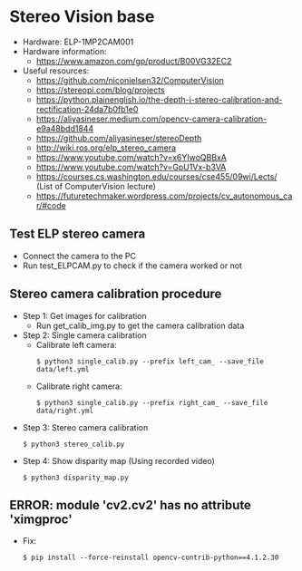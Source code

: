 # Stereo Vision base

- Hardware: ELP-1MP2CAM001
- Hardware information:
  - https://www.amazon.com/gp/product/B00VG32EC2
- Useful resources:
  - https://github.com/niconielsen32/ComputerVision 
  - https://stereopi.com/blog/projects
  - https://python.plainenglish.io/the-depth-i-stereo-calibration-and-rectification-24da7b0fb1e0
  - https://aliyasineser.medium.com/opencv-camera-calibration-e9a48bdd1844
  - https://github.com/aliyasineser/stereoDepth
  - http://wiki.ros.org/elp_stereo_camera 
  - https://www.youtube.com/watch?v=x6YIwoQBBxA 
  - https://www.youtube.com/watch?v=GpU1Vx-b3VA
  - https://courses.cs.washington.edu/courses/cse455/09wi/Lects/      
      (List of ComputerVision lecture)
  - https://futuretechmaker.wordpress.com/projects/cv_autonomous_car/#code
## Test ELP stereo camera
- Connect the camera to the PC
- Run test_ELPCAM.py to check if the camera worked or not

## Stereo camera calibration procedure
- Step 1: Get images for calibration
  - Run get_calib_img.py to get the camera calibration data
- Step 2: Single camera calibration
  - Calibrate left camera:
    ```
    $ python3 single_calib.py --prefix left_cam_ --save_file data/left.yml
    ```
  - Calibrate right camera:
    ```
    $ python3 single_calib.py --prefix right_cam_ --save_file data/right.yml
    ```
- Step 3: Stereo camera calibration
  ```
  $ python3 stereo_calib.py
  ```
- Step 4: Show disparity map (Using recorded video)
  ```
  $ python3 disparity_map.py
  ```
## ERROR: module 'cv2.cv2' has no attribute 'ximgproc'
- Fix:
  ```
  $ pip install --force-reinstall opencv-contrib-python==4.1.2.30
  ```